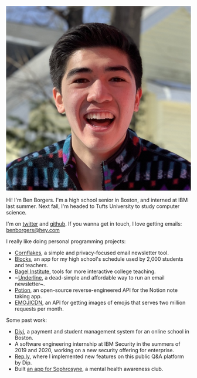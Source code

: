 <img src="/assets/me.jpg" alt="" class="h-24 w-24 rounded-full">

Hi! I'm Ben Borgers. I'm a high school senior in Boston, and interned at IBM last summer. Next fall, I'm headed to Tufts University to study computer science.

I'm on [twitter](https://twitter.com/benborgers) and [github](https://github.com/benborgers). If you wanna get in touch, I love getting emails: benborgers@hey.com

I really like doing personal programming projects:

- [Cornflakes](https://cornflakes.app), a simple and privacy-focused email newsletter tool.
- [Blocks](https://blocks.elk.sh), an app for my high school's schedule used by 2,000 students and teachers.
- [Bagel Institute](https://bagel.institute), tools for more interactive college teaching.
- ~[Underline](https://underline.email), a dead-simple and affordable way to run an email newsletter~.
- [Potion](https://github.com/benborgers/potion), an open-source reverse-engineered API for the Notion note taking app.
- [EMOJICDN](https://emojicdn.elk.sh), an API for getting images of emojis that serves two million requests per month.

Some past work:

- [Diyi](https://diyiboston.com), a payment and student management system for an online school in Boston.
- A software engineering internship at IBM Security in the summers of 2019 and 2020, working on a new security offering for enterprise.
- [Rep.ly](https://rep.ly), where I implemented new features on this public Q&A platform by Dip.
- Built [an app for Sophrosyne](https://sophrosyne.now.sh), a mental health awareness club.
